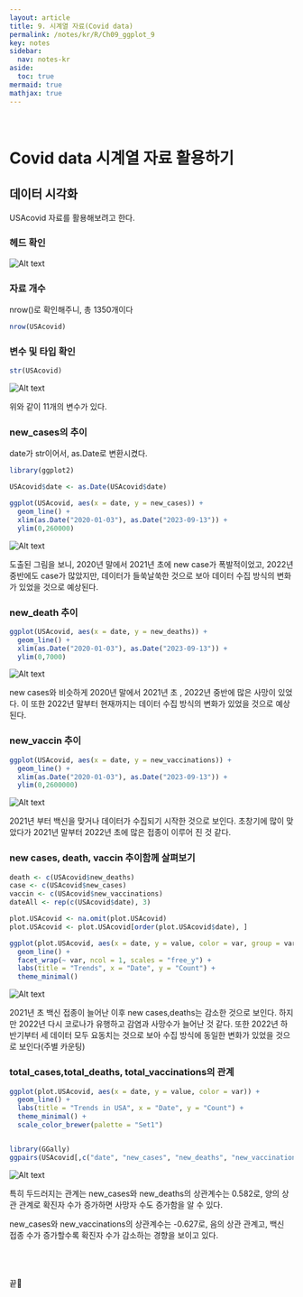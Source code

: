 ```yaml
---
layout: article
title: 9. 시계열 자료(Covid data)
permalink: /notes/kr/R/Ch09_ggplot_9
key: notes
sidebar:
  nav: notes-kr
aside:
  toc: true
mermaid: true
mathjax: true
---
```




<br>

# Covid data 시계열 자료 활용하기




## 데이터 시각화

USAcovid 자료를 활용해보려고 한다.


### 헤드 확인

![Alt text](img/covid1.png)



### 자료 개수

 nrow()로 확인해주니, 총 1350개이다


```r
nrow(USAcovid)
```



### 변수 및 타입 확인


```r
str(USAcovid)
```


![Alt text](img/covid2.png)


위와 같이 11개의 변수가 있다.



### new_cases의 추이


date가 str이어서, as.Date로 변환시켰다.


```r
library(ggplot2)

USAcovid$date <- as.Date(USAcovid$date)

ggplot(USAcovid, aes(x = date, y = new_cases)) +
  geom_line() +
  xlim(as.Date("2020-01-03"), as.Date("2023-09-13")) +
  ylim(0,260000)
```


![Alt text](img/covid3.png)



도출된 그림을 보니, 2020년 말에서 2021년 초에 new case가 폭발적이었고, 2022년 중반에도 case가 많았지만, 데이터가 들쑥날쑥한 것으로 보아 데이터 수집 방식의 변화가 있었을 것으로 예상된다.




### new_death 추이


```r
ggplot(USAcovid, aes(x = date, y = new_deaths)) +
  geom_line() +
  xlim(as.Date("2020-01-03"), as.Date("2023-09-13")) +
  ylim(0,7000)
```


![Alt text](img/covid4.png)


new cases와 비슷하게 2020년 말에서 2021년 초 , 2022년 중반에 많은 사망이 있었다. 이 또한 2022년 말부터 현재까지는 데이터 수집 방식의 변화가 있었을 것으로 예상된다.



### new_vaccin 추이


```r
ggplot(USAcovid, aes(x = date, y = new_vaccinations)) +
  geom_line() +
  xlim(as.Date("2020-01-03"), as.Date("2023-09-13")) +
  ylim(0,2600000)
```


![Alt text](img/covid5.png)


2021년 부터 백신을 맞거나 데이터가 수집되기 시작한 것으로 보인다.
초창기에 많이 맞았다가 2021년 말부터 2022년 초에 많은 접종이 이루어 진 것 같다.




### new cases, death, vaccin 추이함께 살펴보기


```r
death <- c(USAcovid$new_deaths)
case <- c(USAcovid$new_cases)
vaccin <- c(USAcovid$new_vaccinations)
dateAll <- rep(c(USAcovid$date), 3)

plot.USAcovid <- na.omit(plot.USAcovid)
plot.USAcovid <- plot.USAcovid[order(plot.USAcovid$date), ]

ggplot(plot.USAcovid, aes(x = date, y = value, color = var, group = var)) +
  geom_line() +
  facet_wrap(~ var, ncol = 1, scales = "free_y") +
  labs(title = "Trends", x = "Date", y = "Count") +
  theme_minimal()
```


![Alt text](img/covid6.png)


2021년 초 백신 접종이 늘어난 이후 new cases,deaths는 감소한 것으로 보인다. 하지만 2022년 다시 코로나가 유행하고 감염과 사망수가 늘어난 것 같다. 또한 2022년 하반기부터 세 데이터 모두 요동치는 것으로 보아 수집 방식에 동일한 변화가 있었을 것으로 보인다(주별 카운팅)




### total_cases,total_deaths, total_vaccinations의 관계


```r
ggplot(plot.USAcovid, aes(x = date, y = value, color = var)) +
  geom_line() +
  labs(title = "Trends in USA", x = "Date", y = "Count") +
  theme_minimal() +
  scale_color_brewer(palette = "Set1")


library(GGally)
ggpairs(USAcovid[,c("date", "new_cases", "new_deaths", "new_vaccinations")])
```


![Alt text](img/covid7.png)



특히 두드러지는 관계는 new_cases와 new_deaths의 상관계수는 0.582로, 양의 상관 관계로 확진자 수가 증가하면 사망자 수도 증가함을 알 수 있다. 


new_cases와 new_vaccinations의 상관계수는 -0.627로, 음의 상관 관계고, 백신 접종 수가 증가할수록 확진자 수가 감소하는 경향을 보이고 있다.





<br><br><br>
끝🙂
<br><br><br>